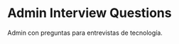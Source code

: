 Admin Interview Questions
===============================
Admin con preguntas para entrevistas de tecnología.
